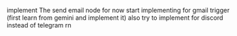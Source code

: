 implement The send email node for now 
start implementing for gmail trigger (first learn from gemini and implement it)
also try to implement for discord instead of telegram rn 